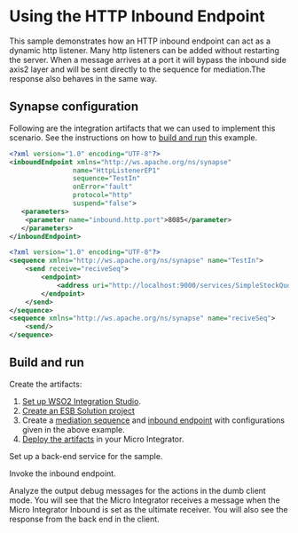 # Using the HTTP Inbound Endpoint
This sample demonstrates how an HTTP inbound endpoint can act as a
dynamic http listener. Many http listeners can be added without
restarting the server. When a message arrives at a port it will bypass
the inbound side axis2 layer and will be sent directly to the sequence
for mediation.The response also behaves in the same way.

## Synapse configuration

Following are the integration artifacts that we can used to implement this scenario. See the instructions on how to [build and run](#build-and-run) this example.

```xml tab='Inbound Endpoint'
<?xml version="1.0" encoding="UTF-8"?>
<inboundEndpoint xmlns="http://ws.apache.org/ns/synapse"
                name="HttpListenerEP1"
                sequence="TestIn"
                onError="fault"
                protocol="http"
                suspend="false">
   <parameters>
    <parameter name="inbound.http.port">8085</parameter>
   </parameters>
</inboundEndpoint>
```

```xml tab='Sequence'
<?xml version="1.0" encoding="UTF-8"?>
<sequence xmlns="http://ws.apache.org/ns/synapse" name="TestIn">
    <send receive="reciveSeq">
        <endpoint>
            <address uri="http://localhost:9000/services/SimpleStockQuoteService"/>
        </endpoint>
    </send>
</sequence>
<sequence xmlns="http://ws.apache.org/ns/synapse" name="reciveSeq">
    <send/>
</sequence>
```
## Build and run

Create the artifacts:

1. [Set up WSO2 Integration Studio](../../../../develop/installing-WSO2-Integration-Studio).
2. [Create an ESB Solution project](../../../../develop/creating-projects/#esb-config-project)
3. Create a [mediation sequence](../../../../develop/creating-artifacts/creating-reusable-sequences) and [inbound endpoint](../../../../develop/creating-artifacts/creating-an-inbound-endpoint) with configurations given in the above example.
4. [Deploy the artifacts](../../../../develop/deploy-and-run) in your Micro Integrator.

Set up a back-end service for the sample.

Invoke the inbound endpoint.

Analyze the output debug messages for the actions in the dumb client mode. You will see that the Micro Integrator receives a message when the Micro Integrator Inbound is set as the ultimate receiver. You will also see the response from the back
end in the client.

